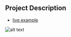 ## Project Description

* [live example](https://partybrasil.github.io/website-templates/extent/)

![alt text](https://github.com/learning-zone/Website-Templates/blob/master/assets/extent.png "extent")
